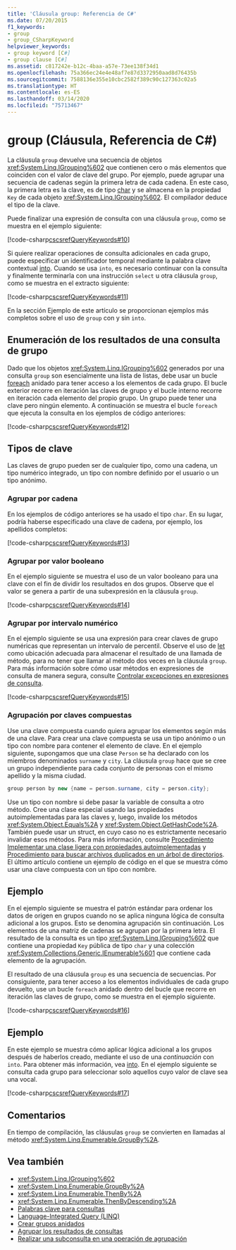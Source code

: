 ```yaml
---
title: 'Cláusula group: Referencia de C#'
ms.date: 07/20/2015
f1_keywords:
- group
- group_CSharpKeyword
helpviewer_keywords:
- group keyword [C#]
- group clause [C#]
ms.assetid: c817242e-b12c-4baa-a57e-73ee138f34d1
ms.openlocfilehash: 75a366ec24e4e48af7e87d3372950aad8d76435b
ms.sourcegitcommit: 7588136e355e10cbc2582f389c90c127363c02a5
ms.translationtype: HT
ms.contentlocale: es-ES
ms.lasthandoff: 03/14/2020
ms.locfileid: "75713467"
---
```

# <a name="group-clause-c-reference"></a>group (Cláusula, Referencia de C#)

La cláusula `group` devuelve una secuencia de objetos <xref:System.Linq.IGrouping%602> que contienen cero o más elementos que coinciden con el valor de clave del grupo. Por ejemplo, puede agrupar una secuencia de cadenas según la primera letra de cada cadena. En este caso, la primera letra es la clave, es de tipo [char](../builtin-types/char.md) y se almacena en la propiedad `Key` de cada objeto <xref:System.Linq.IGrouping%602>. El compilador deduce el tipo de la clave.

Puede finalizar una expresión de consulta con una cláusula `group`, como se muestra en el ejemplo siguiente:

[!code-csharp[cscsrefQueryKeywords#10](~/samples/snippets/csharp/VS_Snippets_VBCSharp/CsCsrefQueryKeywords/CS/Group.cs#10)]

Si quiere realizar operaciones de consulta adicionales en cada grupo, puede especificar un identificador temporal mediante la palabra clave contextual [into](into.md). Cuando se usa `into`, es necesario continuar con la consulta y finalmente terminarla con una instrucción `select` u otra cláusula `group`, como se muestra en el extracto siguiente:

[!code-csharp[cscsrefQueryKeywords#11](~/samples/snippets/csharp/VS_Snippets_VBCSharp/CsCsrefQueryKeywords/CS/Group.cs#11)]

En la sección Ejemplo de este artículo se proporcionan ejemplos más completos sobre el uso de `group` con y sin `into`.

## <a name="enumerating-the-results-of-a-group-query"></a>Enumeración de los resultados de una consulta de grupo

Dado que los objetos <xref:System.Linq.IGrouping%602> generados por una consulta `group` son esencialmente una lista de listas, debe usar un bucle [foreach](foreach-in.md) anidado para tener acceso a los elementos de cada grupo. El bucle exterior recorre en iteración las claves de grupo y el bucle interno recorre en iteración cada elemento del propio grupo. Un grupo puede tener una clave pero ningún elemento. A continuación se muestra el bucle `foreach` que ejecuta la consulta en los ejemplos de código anteriores:

[!code-csharp[cscsrefQueryKeywords#12](~/samples/snippets/csharp/VS_Snippets_VBCSharp/CsCsrefQueryKeywords/CS/Group.cs#12)]

## <a name="key-types"></a>Tipos de clave

Las claves de grupo pueden ser de cualquier tipo, como una cadena, un tipo numérico integrado, un tipo con nombre definido por el usuario o un tipo anónimo.

### <a name="grouping-by-string"></a>Agrupar por cadena

En los ejemplos de código anteriores se ha usado el tipo `char`. En su lugar, podría haberse especificado una clave de cadena, por ejemplo, los apellidos completos:

[!code-csharp[cscsrefQueryKeywords#13](~/samples/snippets/csharp/VS_Snippets_VBCSharp/CsCsrefQueryKeywords/CS/Group.cs#13)]

### <a name="grouping-by-bool"></a>Agrupar por valor booleano

En el ejemplo siguiente se muestra el uso de un valor booleano para una clave con el fin de dividir los resultados en dos grupos. Observe que el valor se genera a partir de una subexpresión en la cláusula `group`.

[!code-csharp[cscsrefQueryKeywords#14](~/samples/snippets/csharp/VS_Snippets_VBCSharp/CsCsrefQueryKeywords/CS/Group.cs#14)]

### <a name="grouping-by-numeric-range"></a>Agrupar por intervalo numérico

En el ejemplo siguiente se usa una expresión para crear claves de grupo numéricas que representan un intervalo de percentil. Observe el uso de [let](let-clause.md) como ubicación adecuada para almacenar el resultado de una llamada de método, para no tener que llamar al método dos veces en la cláusula `group`. Para más información sobre cómo usar métodos en expresiones de consulta de manera segura, consulte [Controlar excepciones en expresiones de consulta](../../linq/handle-exceptions-in-query-expressions.md).

[!code-csharp[cscsrefQueryKeywords#15](~/samples/snippets/csharp/VS_Snippets_VBCSharp/CsCsrefQueryKeywords/CS/Group.cs#15)]

### <a name="grouping-by-composite-keys"></a>Agrupación por claves compuestas

Use una clave compuesta cuando quiera agrupar los elementos según más de una clave. Para crear una clave compuesta se usa un tipo anónimo o un tipo con nombre para contener el elemento de clave. En el ejemplo siguiente, supongamos que una clase `Person` se ha declarado con los miembros denominados `surname` y `city`. La cláusula `group` hace que se cree un grupo independiente para cada conjunto de personas con el mismo apellido y la misma ciudad.

```csharp
group person by new {name = person.surname, city = person.city};
```

Use un tipo con nombre si debe pasar la variable de consulta a otro método. Cree una clase especial usando las propiedades autoimplementadas para las claves y, luego, invalide los métodos <xref:System.Object.Equals%2A> y <xref:System.Object.GetHashCode%2A>. También puede usar un struct, en cuyo caso no es estrictamente necesario invalidar esos métodos. Para más información, consulte [Procedimiento Implementar una clase ligera con propiedades autoimplementadas](../../programming-guide/classes-and-structs/how-to-implement-a-lightweight-class-with-auto-implemented-properties.md) y [Procedimiento para buscar archivos duplicados en un árbol de directorios](../../programming-guide/concepts/linq/how-to-query-for-duplicate-files-in-a-directory-tree-linq.md). El último artículo contiene un ejemplo de código en el que se muestra cómo usar una clave compuesta con un tipo con nombre.

## <a name="example"></a>Ejemplo

En el ejemplo siguiente se muestra el patrón estándar para ordenar los datos de origen en grupos cuando no se aplica ninguna lógica de consulta adicional a los grupos. Esto se denomina agrupación sin continuación. Los elementos de una matriz de cadenas se agrupan por la primera letra. El resultado de la consulta es un tipo <xref:System.Linq.IGrouping%602> que contiene una propiedad `Key` pública de tipo `char` y una colección <xref:System.Collections.Generic.IEnumerable%601> que contiene cada elemento de la agrupación.

El resultado de una cláusula `group` es una secuencia de secuencias. Por consiguiente, para tener acceso a los elementos individuales de cada grupo devuelto, use un bucle `foreach` anidado dentro del bucle que recorre en iteración las claves de grupo, como se muestra en el ejemplo siguiente.

[!code-csharp[cscsrefQueryKeywords#16](~/samples/snippets/csharp/VS_Snippets_VBCSharp/CsCsrefQueryKeywords/CS/Group.cs#16)]

## <a name="example"></a>Ejemplo

En este ejemplo se muestra cómo aplicar lógica adicional a los grupos después de haberlos creado, mediante el uso de una *continuación* con `into`. Para obtener más información, vea [into](into.md). En el ejemplo siguiente se consulta cada grupo para seleccionar solo aquellos cuyo valor de clave sea una vocal.

[!code-csharp[cscsrefQueryKeywords#17](~/samples/snippets/csharp/VS_Snippets_VBCSharp/CsCsrefQueryKeywords/CS/Group.cs#17)]

## <a name="remarks"></a>Comentarios

En tiempo de compilación, las cláusulas `group` se convierten en llamadas al método <xref:System.Linq.Enumerable.GroupBy%2A>.

## <a name="see-also"></a>Vea también

- <xref:System.Linq.IGrouping%602>
- <xref:System.Linq.Enumerable.GroupBy%2A>
- <xref:System.Linq.Enumerable.ThenBy%2A>
- <xref:System.Linq.Enumerable.ThenByDescending%2A>
- [Palabras clave para consultas](query-keywords.md)
- [Language-Integrated Query (LINQ)](../../linq/index.md)
- [Crear grupos anidados](../../linq/create-a-nested-group.md)
- [Agrupar los resultados de consultas](../../linq/group-query-results.md)
- [Realizar una subconsulta en una operación de agrupación](../../linq/perform-a-subquery-on-a-grouping-operation.md)
